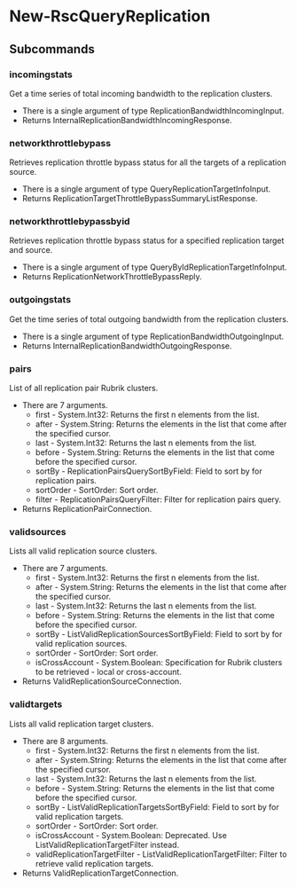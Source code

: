 # New-RscQueryReplication
## Subcommands
### incomingstats
Get a time series of total incoming bandwidth to the replication clusters.

- There is a single argument of type ReplicationBandwidthIncomingInput.
- Returns InternalReplicationBandwidthIncomingResponse.
### networkthrottlebypass
Retrieves replication throttle bypass status for all the targets of a replication source.

- There is a single argument of type QueryReplicationTargetInfoInput.
- Returns ReplicationTargetThrottleBypassSummaryListResponse.
### networkthrottlebypassbyid
Retrieves replication throttle bypass status for a specified replication target and source.

- There is a single argument of type QueryByIdReplicationTargetInfoInput.
- Returns ReplicationNetworkThrottleBypassReply.
### outgoingstats
Get the time series of total outgoing bandwidth from the replication clusters.

- There is a single argument of type ReplicationBandwidthOutgoingInput.
- Returns InternalReplicationBandwidthOutgoingResponse.
### pairs
List of all replication pair Rubrik clusters.

- There are 7 arguments.
    - first - System.Int32: Returns the first n elements from the list.
    - after - System.String: Returns the elements in the list that come after the specified cursor.
    - last - System.Int32: Returns the last n elements from the list.
    - before - System.String: Returns the elements in the list that come before the specified cursor.
    - sortBy - ReplicationPairsQuerySortByField: Field to sort by for replication pairs.
    - sortOrder - SortOrder: Sort order.
    - filter - ReplicationPairsQueryFilter: Filter for replication pairs query.
- Returns ReplicationPairConnection.
### validsources
Lists all valid replication source clusters.

- There are 7 arguments.
    - first - System.Int32: Returns the first n elements from the list.
    - after - System.String: Returns the elements in the list that come after the specified cursor.
    - last - System.Int32: Returns the last n elements from the list.
    - before - System.String: Returns the elements in the list that come before the specified cursor.
    - sortBy - ListValidReplicationSourcesSortByField: Field to sort by for valid replication sources.
    - sortOrder - SortOrder: Sort order.
    - isCrossAccount - System.Boolean: Specification for Rubrik clusters to be retrieved - local or cross-account.
- Returns ValidReplicationSourceConnection.
### validtargets
Lists all valid replication target clusters.

- There are 8 arguments.
    - first - System.Int32: Returns the first n elements from the list.
    - after - System.String: Returns the elements in the list that come after the specified cursor.
    - last - System.Int32: Returns the last n elements from the list.
    - before - System.String: Returns the elements in the list that come before the specified cursor.
    - sortBy - ListValidReplicationTargetsSortByField: Field to sort by for valid replication targets.
    - sortOrder - SortOrder: Sort order.
    - isCrossAccount - System.Boolean: Deprecated. Use ListValidReplicationTargetFilter instead.
    - validReplicationTargetFilter - ListValidReplicationTargetFilter: Filter to retrieve valid replication targets.
- Returns ValidReplicationTargetConnection.
